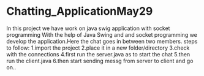 # Chatting_ApplicationMay29
In this project we have work on java swig application with socket programming
With the help of Java Swing and and socket programming we develop the application.Here the chat goes in between two members.
steps to follow:
1.import the project
2.place it in a new folder/directory
3.check with the connections
4.first run the server.java as to start the chat
5.then run the client.java
6.then start sending messg from server to client and go on..

